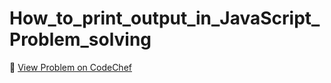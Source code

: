 # How_to_print_output_in_JavaScript_Problem_solving

🔗 [View Problem on CodeChef](https://www.codechef.com/learn/course/javascript-problem-solving/BP00JS01/problems/LOBJAS07)
